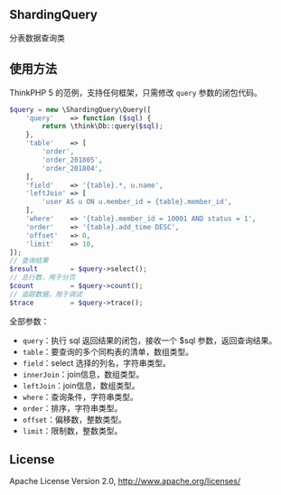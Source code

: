 ## ShardingQuery

分表数据查询类

## 使用方法

ThinkPHP 5 的范例，支持任何框架，只需修改 `query` 参数的闭包代码。

```php
$query = new \ShardingQuery\Query([
    'query'    => function ($sql) {
        return \think\Db::query($sql);
    },
    'table'    => [
        'order',
        'order_201805',
        'order_201804',
    ],
    'field'    => '{table}.*, u.name',
    'leftJoin' => [
        'user AS u ON u.member_id = {table}.member_id',
    ],
    'where'    => '{table}.member_id = 10001 AND status = 1',
    'order'    => '{table}.add_time DESC',
    'offset'   => 0,
    'limit'    => 10,
]);
// 查询结果
$result        = $query->select();
// 总行数，用于分页
$count         = $query->count();
// 追踪数据，用于调试
$trace         = $query->trace();
```

全部参数：

- `query`：执行 sql 返回结果的闭包，接收一个 $sql 参数，返回查询结果。
- `table`：要查询的多个同构表的清单，数组类型。
- `field`：select 选择的列名，字符串类型。
- `innerJoin`：join信息，数组类型。
- `leftJoin`：join信息，数组类型。
- `where`：查询条件，字符串类型。
- `order`：排序，字符串类型。
- `offset`：偏移数，整数类型。
- `limit`：限制数，整数类型。

## License

Apache License Version 2.0, http://www.apache.org/licenses/